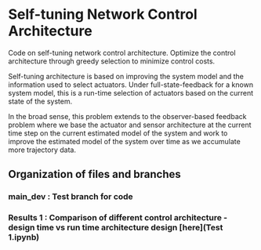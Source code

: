 # Self-tuning Network Control Architecture

Code on self-tuning network control architecture.
Optimize the control architecture through greedy selection to minimize control costs.

Self-tuning architecture is based on improving the system model and the information used to select actuators.
Under full-state-feedback for a known system model, this is a run-time selection of actuators based on the current state of the system.

In the broad sense, this problem extends to the observer-based feedback problem where we base the actuator and sensor architecture at the current time step on the current estimated model of the system and work to improve the estimated model of the system over time as we accumulate more trajectory data.

## Organization of files and branches
### main_dev : Test branch for code
### Results 1 : Comparison of different control architecture - design time vs run time architecture design [here](Test 1.ipynb)

